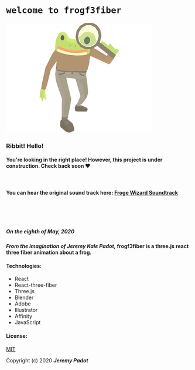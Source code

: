 # `welcome to frogf3fiber`

![detective frog](public/frogplaceholder.png)

### Ribbit! Hello! 
#### You're looking in the right place! However, this project is under construction. Check back soon ❤️
</br >

#### You can hear the original sound track here: [Froge Wizard Soundtrack](https://www.dropbox.com/s/g06mw9lmvlpkfs6/FROGE%20WIZARD.mp3?dl=0)

</br >
</br >
<!-- </br > -->
<!-- </br > -->
<!-- </br > -->

</br >

##### _On the eighth of May, 2020_
#### _From the imagination of_ _Jeremy Kale Padot,_ frogf3fiber is a three.js react three fiber animation about a frog.




#### Technologies:
* React
* React-three-fiber
* Three.js
* Blender
* Adobe
* Illustrator
* Affinity
* JavaScript


#### License:

[MIT](https://choosealicense.com/licenses/mit/)

Copyright (c) 2020 **_Jeremy Padot_**